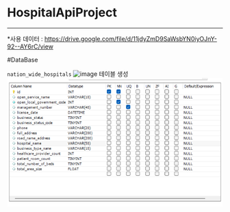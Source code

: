 # HospitalApiProject
---

*사용 데이터 : https://drive.google.com/file/d/11jdyZmD9SaWsbYN0iyOJnY-92--AY6rC/view 



#DataBase 

`nation_wide_hospitals`
![image](https://user-images.githubusercontent.com/50093472/199159626-d22e9fc0-ca74-4f03-8456-f9135b386326.png)
테이블 생성 
![img.png](img.png)